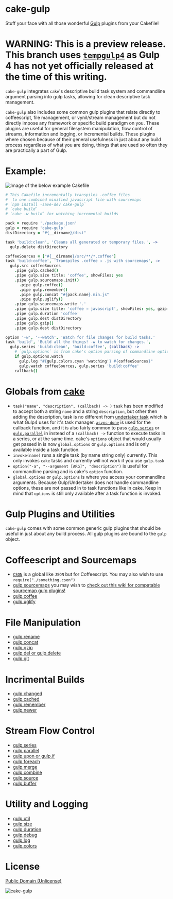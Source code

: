 # cake-gulp
Stuff your face with all those wonderful [Gulp](https://www.npmjs.com/package/tempgulp4) plugins from your Cakefile!

# WARNING: This is a preview release. This branch uses [`tempgulp4`](https://www.npmjs.com/package/tempgulp4) as Gulp 4 has not yet officially released at the time of this writing.

`cake-gulp` integrates `cake`'s descriptive build task system and commandline argument parsing into gulp tasks, allowing for clean descriptive task management.

`cake-gulp` also includes some common gulp plugins that relate directly to coffeescript, file management, or vynil/stream management but do not directly impose any framework or specific build paradigm on you. These plugins are useful for general filesystem manipulation, flow control of streams, information and logging, or incremental builds. These plugins where chosen because of their general usefulness in just about any build process regardless of what you are doing, things that are used so often they are practically a part of Gulp.

# Example:
![Image of the below example Cakefile](http://i.imgur.com/89ITshK.png)
```coffeescript
# This Cakefile incrementally transpiles .coffee files
#  to one combined minified javascript file with sourcemaps
# `npm install -save-dev cake-gulp`
# `cake build`
# `cake -w build` for watching incremental builds

pack = require './package.json'
gulp = require 'cake-gulp'
distDirectory = "#{__dirname}/dist"

task 'build:clean', 'Cleans all generated or temporary files.', ->
  gulp.delete distDirectory

coffeeSources = ["#{__dirname}/src/**/*.coffee"]
task 'build:coffee', 'Transpiles .coffee → .js with sourcemaps', ->
  gulp.src coffeeSources
    .pipe gulp.cached()
    .pipe gulp.size title: 'coffee', showFiles: yes
    .pipe gulp.sourcemaps.init()
      .pipe gulp.coffee()
      .pipe gulp.remember()
      .pipe gulp.concat "#{pack.name}.min.js"
      .pipe gulp.uglify()
    .pipe gulp.sourcemaps.write '.'
    .pipe gulp.size title: 'coffee → javascript', showFiles: yes, gzip: yes
    .pipe gulp.duration 'coffee'
    .pipe gulp.dest distDirectory
    .pipe gulp.gzip()
    .pipe gulp.dest distDirectory

option '-w', '--watch', 'Watch for file changes for build tasks.'
task 'build', 'Build all the things! -w to watch for changes.',
  gulp.series 'build:clean', 'build:coffee', (callback) ->
    # `gulp.options` is from cake's option parsing of commandline options
    if gulp.options.watch
      gulp.log "#{gulp.colors.cyan 'watching'} #{coffeeSources}"
      gulp.watch coffeeSources, gulp.series 'build:coffee'
    callback()
```

# Globals from [cake](http://coffeescript.org/#cake)
* `task("name", "description", (callback) -> )`
  `task` has been modified to accept both a string `name` and a string `description`,
    but other then adding the description, task is no different from [undertaker task](https://www.npmjs.com/package/undertaker#task-taskname-fn-function) which is what Gulp4 uses for it's task manager. [`async-done`](https://github.com/phated/async-done#completion-and-error-resolution) is used for the callback function, and it is also fairly common to pass [`gulp.series`](https://www.npmjs.com/package/undertaker#series-taskname-fn-function) or [`gulp.parallel`](https://www.npmjs.com/package/undertaker#parallel-taskname-fn-function) in instead of a `(callback) ->` function to execute tasks in a series, or at the same time. cake's `options` object that would usually get passed in is now `global.options` or `gulp.options` and is only available inside a task function.
* `invoke(name)` runs a single task (by name string only) currently. This only invokes `cake` tasks and currently will not work if you use `gulp.task`
* `option("-a", "--argument [ARG]", "description")` is useful for commandline parsing and is cake's `option` function.
* `global.options` or `gulp.options` is where you access your commandline arguments. Because Gulp/Undertaker does not handle commandline options, these are not passed in to task functions like in cake. Keep in mind that `options` is still only available after a task function is invoked.

# Gulp Plugins and Utilities
`cake-gulp` comes with some common generic gulp plugins that should be useful in just about any build process. All gulp plugins are bound to the `gulp` object.

# Coffeescript and Sourcemaps
* [`CSON`](https://www.npmjs.com/package/cson) is a global like `JSON` but for Coffeescript. You may also wish to use `require("./something.cson")`
* [gulp.sourcemaps](https://www.npmjs.com/package/gulp-sourcemaps) you may wish to [check out this wiki for compatable sourcemap gulp plugins!](https://github.com/floridoo/gulp-sourcemaps/wiki/Plugins-with-gulp-sourcemaps-support)
* [gulp.coffee](https://www.npmjs.com/package/gulp-coffee)
* [gulp.uglify](https://www.npmjs.com/package/gulp-uglify)

# File Manipulation
* [gulp.rename](https://www.npmjs.com/package/gulp-rename)
* [gulp.concat](https://www.npmjs.com/package/gulp-concat)
* [gulp.gzip](https://www.npmjs.com/package/gulp-gzip)
* [gulp.del or gulp.delete](https://www.npmjs.com/package/del)
* [gulp.git](https://www.npmjs.com/package/gulp-git)

# Incrimental Builds
* [gulp.changed](https://www.npmjs.com/package/gulp-changed)
* [gulp.cached](https://www.npmjs.com/package/gulp-cached)
* [gulp.remember](https://www.npmjs.com/package/gulp-remember)
* [gulp.newer](https://www.npmjs.com/package/gulp-newer)

# Stream Flow Control
* [gulp.series](https://www.npmjs.com/package/undertaker#series-taskname-fn-function)
* [gulp.parallel](https://www.npmjs.com/package/undertaker#parallel-taskname-fn-function)
* [gulp.upon or gulp.if](https://www.npmjs.com/package/gulp-if)
* [gulp.foreach](https://www.npmjs.com/package/gulp-foreach)
* [gulp.merge](https://www.npmjs.com/package/merge-stream)
* [gulp.combine](https://www.npmjs.com/package/multipipe)
* [gulp.source](https://www.npmjs.com/package/vinyl-source-stream)
* [gulp.buffer](https://www.npmjs.com/package/vinyl-buffer)

# Utility and Logging
* [gulp.util](https://www.npmjs.com/package/gulp-util)
* [gulp.size](https://www.npmjs.com/package/gulp-size)
* [gulp.duration](https://www.npmjs.com/package/gulp-duration)
* [gulp.debug](https://www.npmjs.com/package/gulp-debug)
* [gulp.log](https://www.npmjs.com/package/gulp-util#log-msg)
* [gulp.colors](https://github.com/chalk/chalk)

# License
[Public Domain (Unlicense)](http://unlicense.org/)


![cake-gulp](http://i.imgur.com/X1JMoPF.png)
